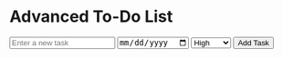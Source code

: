 <!DOCTYPE html>
<html lang="en">
<head>
    <meta charset="UTF-8">
    <meta name="viewport" content="width=device-width, initial-scale=1.0">
    <title>Advanced To-Do App</title>
    <link rel="stylesheet" href="styles.css">
</head>
<body>
    <div class="container">
        <h1>Advanced To-Do List</h1>
        <form id="taskForm">
            <input type="text" id="taskInput" placeholder="Enter a new task" required>
            <input type="date" id="dueDate" required>
            <select id="priority" required>
                <option value="High">High</option>
                <option value="Medium">Medium</option>
                <option value="Low">Low</option>
            </select>
            <button type="submit">Add Task</button>
        </form>
        <ul id="taskList"></ul>
    </div>
    <script src="script.js"></script>
</body>
</html>
